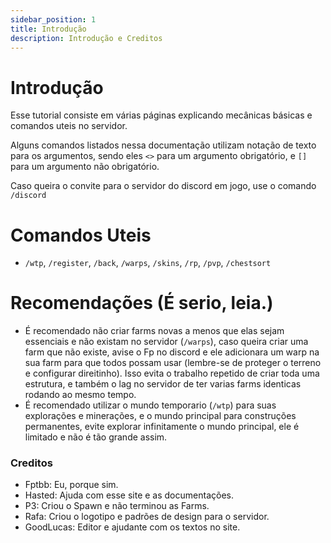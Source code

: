 ```yaml
---
sidebar_position: 1
title: Introdução
description: Introdução e Creditos
---
```


# Introdução

Esse tutorial consiste em várias páginas explicando mecânicas básicas e comandos uteis no servidor.

Alguns comandos listados nessa documentação utilizam notação de texto para os argumentos, sendo eles `<>` para um argumento obrigatório, e `[]` para um argumento não obrigatório.

Caso queira o convite para o servidor do discord em jogo, use o comando `/discord`

# Comandos Uteis

- `/wtp`, `/register`, `/back`, `/warps`, `/skins`, `/rp`, `/pvp`, `/chestsort`

# Recomendações (É serio, leia.)

- É recomendado não criar farms novas a menos que elas sejam essenciais e não existam no servidor (`/warps`), caso queira criar uma farm que não existe, avise o Fp no discord e ele adicionara um warp na sua farm para que todos possam usar (lembre-se de proteger o terreno e configurar direitinho). Isso evita o trabalho repetido de criar toda uma estrutura, e também o lag no servidor de ter varias farms identicas rodando ao mesmo tempo.
- É recomendado utilizar o mundo temporario (`/wtp`) para suas explorações e minerações, e o mundo principal para construções permanentes, evite explorar infinitamente o mundo principal, ele é limitado e não é tão grande assim.

### Creditos

- Fptbb: Eu, porque sim.
- Hasted: Ajuda com esse site e as documentações.
- P3: Criou o Spawn e não terminou as Farms.
- Rafa: Criou o logotipo e padrões de design para o servidor.
- GoodLucas: Editor e ajudante com os textos no site.
